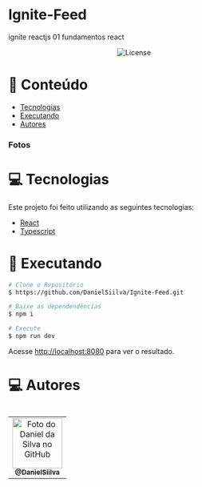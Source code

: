 # Ignite-Feed
ignite reactjs 01 fundamentos react

<p align="center">
   
</p>

<p align="center">
   <a href="https://www.linkedin.com/in/daniel-da-silva-de-sousa-555a55226/">
<!--       <img alt="Daniel Sousa" src="https://img.shields.io/badge/-Henrique Tavares-263EAB?style=flat&logo=Linkedin&logoColor=white" /> -->
   </a>

  <img alt="License" src="https://img.shields.io/badge/license-MIT-263EAB">
</p>



# :pushpin: Conteúdo

- [Tecnologias](#computer-tecnologias)
- [Executando](#construction_worker-executando)
- [Autores](#computer-autores)


### Fotos

<div>
   
</div>

# :computer: Tecnologias

Este projeto foi feito utilizando as seguintes tecnologias:

- [React](https://reactjs.org/)
- [Typescript](https://www.typescriptlang.org/)
# :construction_worker: Executando

```bash
# Clone o Repositório
$ https://github.com/DanielSiilva/Ignite-Feed.git
```

```bash
# Baixe as dependendências
$ npm i
```

```bash
# Execute
$ npm run dev
```

Acesse <http://localhost:8080> para ver o resultado.

# :computer: Autores
<table>
 <table>
  <tr>
    <td align="center">
      <a href="https://github.com/DanielSiilva">
        <img src="https://avatars.githubusercontent.com/u/94769388?v=4" width="100px;" alt="Foto do Daniel da Silva no GitHub"/><br>
        <sub>
          <b>@DanielSiilva</b>
        </sub>
      </a>
    </td>
  </tr>


